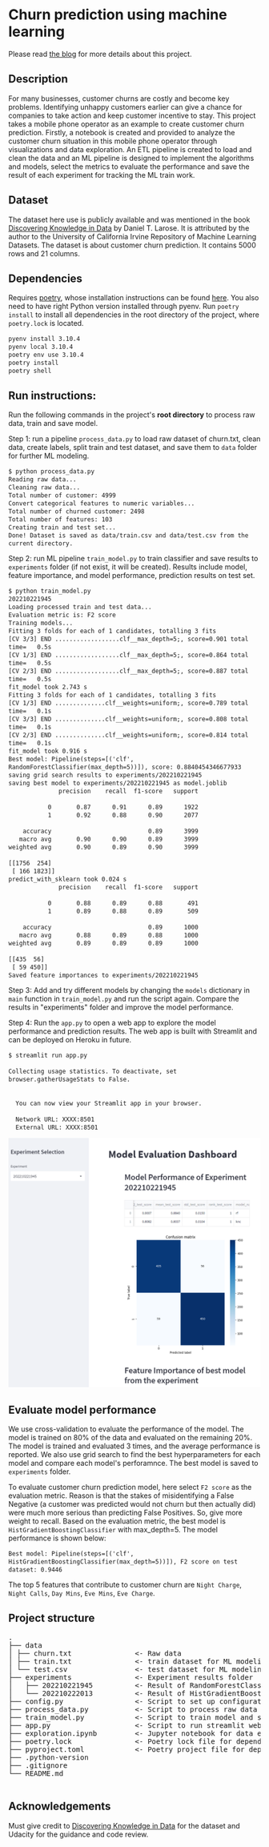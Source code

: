 # Churn prediction using machine learning
Please read [the blog](https://canfang-feng.github.io/blog/) for more details about this project.

## Description
For many businesses, customer churns are costly and become key problems. Identifying unhappy customers earlier can give a chance for companies to take action and keep customer incentive to stay. This project takes a mobile phone operator as an example to create customer churn prediction. Firstly, a notebook is created and provided to analyze the customer churn situation in this mobile phone operator through visualizations and data exploration. An ETL pipeline is created to load and clean the data and an ML pipeline is designed to implement the algorithms and models, select the metrics to evaluate the performance and save the result of each experiment for tracking the ML train work.

## Dataset
The dataset here use is publicly available and was mentioned in the book [Discovering Knowledge in Data](https://www.amazon.com/dp/0470908742/) by Daniel T. Larose. It is attributed by the author to the University of California Irvine Repository of Machine Learning Datasets. The dataset is about customer churn prediction. It contains 5000 rows and 21 columns. 

## Dependencies
Requires [poetry](https://python-poetry.org/), whose installation instructions can be found [here](https://python-poetry.org/docs/#installing-with-the-official-installer). You also need to have right Python version installed through pyenv. Run `poetry install` to install all dependencies in the root directory of the project, where `poetry.lock` is located.

```
pyenv install 3.10.4
pyenv local 3.10.4
poetry env use 3.10.4
poetry install
poetry shell

```

## Run instructions:

Run the following commands in the project's **root directory** to process raw data, train and save model.

Step 1: run a pipeline `process_data.py` to load raw dataset of churn.txt, clean data, create labels, split train and test dataset, and save them to `data` folder for further ML modeling.
```
$ python process_data.py 
Reading raw data...
Cleaning raw data...
Total number of customer: 4999
Convert categorical features to numeric variables...
Total number of churned customer: 2498
Total number of features: 103
Creating train and test set...
Done! Dataset is saved as data/train.csv and data/test.csv from the current directory.
```

Step 2: run ML pipeline `train_model.py` to train classifier and save results to `experiments` folder (if not exist, it will be created). Results include model, feature importance, and model performance, prediction results on test set.
```
$ python train_model.py
202210221945
Loading processed train and test data...
Evaluation metric is: F2 score
Training models...
Fitting 3 folds for each of 1 candidates, totalling 3 fits
[CV 3/3] END ..................clf__max_depth=5;, score=0.901 total time=   0.5s
[CV 1/3] END ..................clf__max_depth=5;, score=0.864 total time=   0.5s
[CV 2/3] END ..................clf__max_depth=5;, score=0.887 total time=   0.5s
fit_model took 2.743 s
Fitting 3 folds for each of 1 candidates, totalling 3 fits
[CV 1/3] END ..............clf__weights=uniform;, score=0.789 total time=   0.1s
[CV 3/3] END ..............clf__weights=uniform;, score=0.808 total time=   0.1s
[CV 2/3] END ..............clf__weights=uniform;, score=0.814 total time=   0.1s
fit_model took 0.916 s
Best model: Pipeline(steps=[('clf', RandomForestClassifier(max_depth=5))]), score: 0.8840454346677933
saving grid search results to experiments/202210221945
saving best model to experiments/202210221945 as model.joblib
              precision    recall  f1-score   support

           0       0.87      0.91      0.89      1922
           1       0.92      0.88      0.90      2077

    accuracy                           0.89      3999
   macro avg       0.90      0.90      0.89      3999
weighted avg       0.90      0.89      0.90      3999

[[1756  254]
 [ 166 1823]]
predict_with_sklearn took 0.024 s
              precision    recall  f1-score   support

           0       0.88      0.89      0.88       491
           1       0.89      0.88      0.89       509

    accuracy                           0.89      1000
   macro avg       0.88      0.89      0.88      1000
weighted avg       0.89      0.89      0.89      1000

[[435  56]
 [ 59 450]]
Saved feature importances to experiments/202210221945
```

Step 3: Add and try different models by changing the `models` dictionary in `main` function in `train_model.py` and run the script again. Compare the results in "experiments" folder and improve the model performance.

Step 4: Run the `app.py` to open a web app to explore the model performance and prediction results. The web app is built with Streamlit and can be deployed on Heroku in future.
```
$ streamlit run app.py

Collecting usage statistics. To deactivate, set browser.gatherUsageStats to False.


  You can now view your Streamlit app in your browser.

  Network URL: XXXX:8501
  External URL: XXXX:8501
```
![img](img/dashboard.PNG)

## Evaluate model performance
We use cross-validation to evaluate the performance of the model. The model is trained on 80% of the data and evaluated on the remaining 20%. The model is trained and evaluated 3 times, and the average performance is reported. We also use grid search to find the best hyperparameters for each model and compare each model's perforamnce. The best model is saved to `experiments` folder.

To evaluate customer churn prediction model, here select `F2 score` as the evaluation metric. Reason is that the stakes of misidentifying a False Negative (a customer was predicted would not churn but then actually did) were much more serious than predicting False Positives. So, give more weight to recall. 
Based on the evaluation metric, the best model is `HistGradientBoostingClassifier` with max_depth=5. The model performance is shown below:
```
Best model: Pipeline(steps=[('clf', HistGradientBoostingClassifier(max_depth=5))]), F2 score on test dataset: 0.9446
```
The top 5 features that contribute to customer churn are `Night Charge`, `Night Calls`, `Day Mins`, `Eve Mins`, `Eve Charge`.



## Project structure 
<pre>
.
├── data
│ ├── churn.txt               <- Raw data
│ ├── train.txt               <- train dataset for ML modeling
│ └── test.csv                <- test dataset for ML modeling
├── experiments               <- Experiment results folder
│   ├── 202210221945          <- Result of RandomForestClassifier
│   └── 202210222013          <- Result of HistGradientBoostingClassifier
├── config.py                 <- Script to set up configurations and parameters
├── process_data.py           <- Script to process raw data
├── train_model.py            <- Script to train model and save results
├── app.py                    <- Script to run streamlit web app
├── exploration.ipynb         <- Jupyter notebook for data exploration
├── poetry.lock               <- Poetry lock file for dependencies
├── pyproject.toml            <- Poetry project file for dependencies
├── .python-version          
├── .gitignore
└── README.md
 
</pre>


## Acknowledgements
Must give credit to [Discovering Knowledge in Data](https://www.amazon.com/dp/0470908742/) for the dataset and Udacity for the guidance and code review.